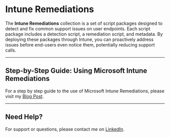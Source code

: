 # Intune Remediations

The **Intune Remediations** collection is a set of script packages designed to detect and fix common support issues on user endpoints. Each script package includes a detection script, a remediation script, and metadata. By deploying these packages through Intune, you can proactively address issues before end-users even notice them, potentially reducing support calls.


---

## Step-by-Step Guide: Using Microsoft Intune Remediations

For a step by step guide to the use of Microsoft Intune Remediations, please visit my [Blog Post](https://antoporter.github.io/endpoint/intune/remediations/).


---

## Need Help?

For support or questions, please contact me on [LinkedIn](https://www.linkedin.com/in/anthonyantoporter/).
